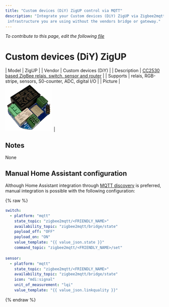 ```yaml
---
title: "Custom devices (DiY) ZigUP control via MQTT"
description: "Integrate your Custom devices (DiY) ZigUP via Zigbee2mqtt with whatever smart home
 infrastructure you are using without the vendors bridge or gateway."
---
```


*To contribute to this page, edit the following
[file](https://github.com/Koenkk/zigbee2mqtt.io/blob/master/docs/devices/ZigUP.md)*

# Custom devices (DiY) ZigUP

| Model | ZigUP  |
| Vendor  | Custom devices (DiY)  |
| Description | [CC2530 based ZigBee relais, switch, sensor and router](https://github.com/formtapez/ZigUP/) |
| Supports | relais, RGB-stripe, sensors, S0-counter, ADC, digital I/O |
| Picture | ![Custom devices (DiY) ZigUP](../images/devices/ZigUP.jpg) |

## Notes

None

## Manual Home Assistant configuration
Although Home Assistant integration through [MQTT discovery](../integration/home_assistant) is preferred,
manual integration is possible with the following configuration:


{% raw %}
```yaml
switch:
  - platform: "mqtt"
    state_topic: "zigbee2mqtt/<FRIENDLY_NAME>"
    availability_topic: "zigbee2mqtt/bridge/state"
    payload_off: "OFF"
    payload_on: "ON"
    value_template: "{{ value_json.state }}"
    command_topic: "zigbee2mqtt/<FRIENDLY_NAME>/set"

sensor:
  - platform: "mqtt"
    state_topic: "zigbee2mqtt/<FRIENDLY_NAME>"
    availability_topic: "zigbee2mqtt/bridge/state"
    icon: "mdi:signal"
    unit_of_measurement: "lqi"
    value_template: "{{ value_json.linkquality }}"
```
{% endraw %}


